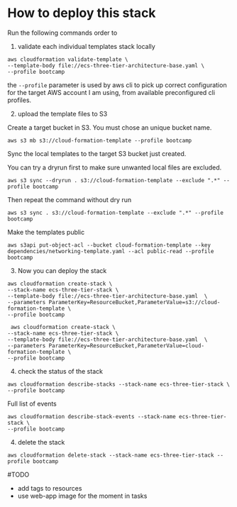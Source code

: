 # How to deploy this stack

Run the following commands order to 


1. validate each individual templates stack locally

```
aws cloudformation validate-template \
--template-body file://ecs-three-tier-architecture-base.yaml \
--profile bootcamp
```

the `--profile` parameter is used by aws cli to pick up correct configuration for the target AWS account I am using, from available preconfigured cli profiles. 


2. upload the template files to S3

Create a target bucket in S3. You must chose an unique bucket name. 

```
aws s3 mb s3://cloud-formation-template --profile bootcamp
```

Sync the local templates to the target S3 bucket just created.

You can try a dryrun first to make sure unwanted local files are excluded. 

```
aws s3 sync --dryrun . s3://cloud-formation-template --exclude ".*" --profile bootcamp
```

Then repeat the command without dry run

```
aws s3 sync . s3://cloud-formation-template --exclude ".*" --profile bootcamp
```

Make the templates public 
```
aws s3api put-object-acl --bucket cloud-formation-template --key dependencies/networking-template.yaml --acl public-read --profile bootcamp
```

3. Now you can deploy the stack

```
aws cloudformation create-stack \
--stack-name ecs-three-tier-stack \
--template-body file://ecs-three-tier-architecture-base.yaml  \
--parameters ParameterKey=ResourceBucket,ParameterValue=s3://cloud-formation-template \
--profile bootcamp
```


```
 aws cloudformation create-stack \
--stack-name ecs-three-tier-stack \
--template-body file://ecs-three-tier-architecture-base.yaml  \
--parameters ParameterKey=ResourceBucket,ParameterValue=cloud-formation-template \
--profile bootcamp
```




4. check the status of the stack

```
aws cloudformation describe-stacks --stack-name ecs-three-tier-stack \
--profile bootcamp
```

Full list of events 
```
aws cloudformation describe-stack-events --stack-name ecs-three-tier-stack \
--profile bootcamp
```

4. delete the stack 

```
aws cloudformation delete-stack --stack-name ecs-three-tier-stack --profile bootcamp
```



#TODO

* add tags to resources 
* use web-app image for the moment in tasks 




